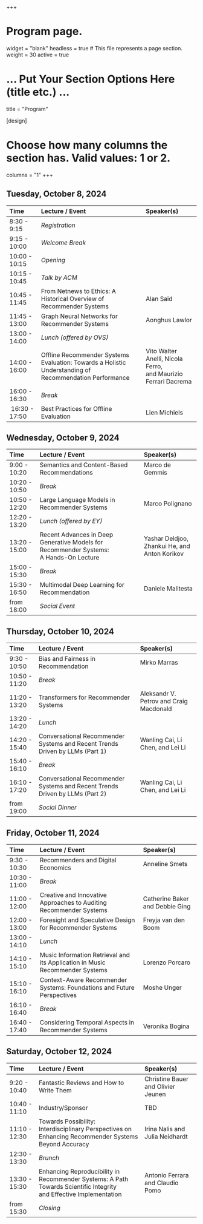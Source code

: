 +++
# Program page.
widget = "blank"
headless = true  # This file represents a page section.
weight = 30
active = true 

# ... Put Your Section Options Here (title etc.) ...
title = "Program"

[design]
  # Choose how many columns the section has. Valid values: 1 or 2.
  columns = "1"
+++

## Tuesday, October 8, 2024
| Time | Lecture / Event | Speaker(s) |
|:-----|:--------|:---------|
| 8:30 - 9:15   | *Registration* ||
| 9:15 - 10:00   | *Welcome Break* ||
| 10:00 - 10:15  | *Opening* ||
| 10:15 - 10:45  | *Talk by ACM* ||
| 10:45 - 11:45 | From Netnews to Ethics: A Historical Overview of Recommender Systems | Alan Said | 
| 11:45 - 13:00 | Graph Neural Networks for Recommender Systems | Aonghus Lawlor |
| 13:00 - 14:00 | *Lunch (offered by OVS)* || 
| 14:00 - 16:00 | Offline Recommender Systems Evaluation: Towards a Holistic Understanding of<br>Recommendation Performance | Vito Walter Anelli, Nicola Ferro,<br>and Maurizio Ferrari Dacrema |
| 16:00 - 16:30 | *Break* ||
| 16:30 - 17:50 | Best Practices for Offline Evaluation | Lien Michiels |


## Wednesday, October 9, 2024
| Time | Lecture / Event | Speaker(s) |
|:-----|:--------|:---------|
| 9:00 - 10:20  | Semantics and Content-Based Recommendations | Marco de Gemmis |
| 10:20 - 10:50 | *Break* ||
| 10:50 - 12:20 | Large Language Models in Recommender Systems | Marco Polignano |
| 12:20 - 13:20 | *Lunch (offered by EY)* ||
| 13:20 - 15:00 | Recent Advances in Deep Generative Models for Recommender Systems:<br>A Hands-On Lecture | Yashar Deldjoo, Zhankui He, and<br>Anton Korikov |
| 15:00 - 15:30 | *Break* ||
| 15:30 - 16:50 | Multimodal Deep Learning for Recommendation | Daniele Malitesta |
| from 18:00    | *Social Event* ||


## Thursday, October 10, 2024
| Time | Lecture / Event | Speaker(s) |
|:-----|:--------|:---------|
| 9:30 - 10:50 | Bias and Fairness in Recommendation | Mirko Marras |
| 10:50 - 11:20 | *Break* ||
| 11:20 - 13:20  | Transformers for Recommender Systems | Aleksandr V. Petrov and Craig Macdonald|
| 13:20 - 14:20 | *Lunch* ||
| 14:20 - 15:40 | Conversational Recommender Systems and Recent Trends Driven by LLMs (Part 1) | Wanling Cai, Li Chen, and Lei Li |
| 15:40 - 16:10 | *Break* ||
| 16:10 - 17:20 | Conversational Recommender Systems and Recent Trends Driven by LLMs (Part 2) | Wanling Cai, Li Chen, and Lei Li |
| from 19:00    | *Social Dinner* ||


## Friday, October 11, 2024
| Time | Lecture / Event | Speaker(s) |
|:-----|:--------|:---------|
| 9:30 - 10:30  | Recommenders and Digital Economics | Anneline Smets |
| 10:30 - 11:00 | *Break* ||
| 11:00 - 12:00 | Creative and Innovative Approaches to Auditing Recommender Systems | Catherine Baker and Debbie Ging |
| 12:00 - 13:00 | Foresight and Speculative Design for Recommender Systems | Freyja van den Boom |
| 13:00 - 14:10 | *Lunch* ||
| 14:10 - 15:10 | Music Information Retrieval and its Application in Music Recommender Systems | Lorenzo Porcaro |
| 15:10 - 16:10 | Context-Aware Recommender Systems: Foundations and Future Perspectives | Moshe Unger |
| 16:10 - 16:40 | *Break* ||
| 16:40 - 17:40 | Considering Temporal Aspects in Recommender Systems | Veronika Bogina |


## Saturday, October 12, 2024
| Time | Lecture / Event | Speaker(s) |
|:-----|:--------|:---------|
| 9:20 - 10:40  | Fantastic Reviews and How to Write Them | Christine Bauer and Olivier Jeunen |
| 10:40 - 11:10  | Industry/Sponsor | TBD |
| 11:10 - 12:30 | Towards Possibility: Interdisciplinary Perspectives on Enhancing Recommender Systems<br>Beyond Accuracy | Irina Nalis and Julia Neidhardt |
| 12:30 - 13:30 | *Brunch* ||
| 13:30 - 15:30 | Enhancing Reproducibility in Recommender Systems: A Path Towards Scientific Integrity<br>and Effective Implementation | Antonio Ferrara and Claudio Pomo | 
| from 15:30    | *Closing* ||



<!-- ## Tuesday, October 8, 2024
| Time | Lecture / Event | Speaker(s) |
|:-----|:--------|:---------|
| 8:30 - 9:30   | *Registration* ||
| 9:30 - 10:00  | *Opening* ||
| 10:00 - 11:00 | From Netnews to Ethics: A Historical Overview of Recommender Systems | Alan Said | 
| 11:00 - 11:30 | *Break* ||
| 11:30 - 12:50 | Graph Neural Networks for Recommender Systems | Aonghus Lawlor |
| 12:50 - 14:00 | *Lunch* || 
| 14:00 - 16:00 | Offline Recommender Systems Evaluation: Towards a Holistic Understanding of<br>Recommendation Performance | Vito Walter Anelli, Nicola Ferro,<br>and Maurizio Ferrari Dacrema |
| 16:00 - 16:30 | *Break* ||
| 16:30 - 17:50 | Best Practices for Offline Evaluation | Lien Michiels |


## Wednesday, October 9, 2024
| Time | Lecture / Event | Speaker(s) |
|:-----|:--------|:---------|
| 9:00 - 10:30  | Large Language Models in Recommender Systems | Marco Polignano |
| 10:30 - 11:00 | *Break* ||
| 11:00 - 12:20 | Semantics and Content-Based Recommendations | Marco de Gemmis |
| 12:20 - 13:30 | *Lunch* ||
| 13:30 - 14:50 | Multimodal Deep Learning for Recommendation | Daniele Malitesta |
| 14:50 - 15:20 | *Break* ||
| 15:20 - 17:00 | Recent Advances in Deep Generative Models for Recommender Systems:<br>A Hands-On Lecture | Yashar Deldjoo, Zhankui He, and<br>Anton Korikov |
| from 18:00    | *Social Event* ||


## Thursday, October 10, 2024
| Time | Lecture / Event | Speaker(s) |
|:-----|:--------|:---------|
| 9:30 - 11:30  | Transformers for Recommender Systems | Craig Macdonald and Aleksandr V. Petrov |
| 11:30 - 12:00 | *Break* ||
| 12:00 - 13:20 | Conversational Recommender Systems and Recent Trends Driven by LLMs (Part 1) | Wanling Cai, Li Chen, and Lei Li |
| 13:20 - 14:30 | *Lunch* ||
| 14:30 - 15:40 | Conversational Recommender Systems and Recent Trends Driven by LLMs (Part 2) | Wanling Cai, Li Chen, and Lei Li |
| 15:40 - 16:10 | *Break* ||
| 16:10 - 17:30 | Bias and Fairness in Recommendation | Mirko Marras |
| from 19:00    | *Social Dinner* ||


## Friday, October 11, 2024
| Time | Lecture / Event | Speaker(s) |
|:-----|:--------|:---------|
| 9:30 - 10:30  | Recommenders and Digital Economics | Anneline Smets |
| 10:30 - 11:30 | Creative and Innovative Approaches to Auditing Recommender Systems | Catherine Baker and Debbie Ging |
| 11:30 - 12:00 | *Break* ||
| 12:00 - 13:00 | Foresight and Speculative Design for Recommender Systems | Freyja van den Boom |
| 13:00 - 14:10 | *Lunch* ||
| 14:10 - 15:10 | Music Information Retrieval and its Application in Music Recommender Systems | Lorenzo Porcaro |
| 15:10 - 16:10 | Context-Aware Recommender Systems: Foundations and Future Perspectives | Moshe Unger |
| 16:10 - 16:40 | *Break* ||
| 16:40 - 17:40 | Considering Temporal Aspects in Recommender Systems | Veronika Bogina |


## Saturday, October 12, 2024
| Time | Lecture / Event | Speaker(s) |
|:-----|:--------|:---------|
| 9:40 - 11:00  | Fantastic Reviews and How to Write Them | Christine Bauer and Olivier Jeunen |
| 11:00 - 12:30 | Towards Possibility: Interdisciplinary Perspectives on Enhancing Recommender Systems<br>Beyond Accuracy | Irina Nalis and Julia Neidhardt |
| 12:30 - 14:00 | *Brunch* ||
| 14:00 - 16:00 | Enhancing Reproducibility in Recommender Systems: A Path Towards Scientific Integrity<br>and Effective Implementation | Antonio Ferrara and Claudio Pomo | 
| from 16:00    | *Closing* || -->



<!-- 
| Slot | Time        | Monday June 12                                           | Tuesday June 13                                                            | Wednesday June 14                                                           | Thursday June 15                                       | Friday June 16                                      |
|------|-------------|----------------------------------------------------------|----------------------------------------------------------------------------|-----------------------------------------------------------------------------|--------------------------------------------------------|-----------------------------------------------------|
| 1    | 8:45-10:15  |                                                          | S3: Group recommendation, part 1 (Ludovico Boratto)                        | S7: Knowledge-based recommendation (Pasquale Lops + Marco de Gemmis)        | S11: Media recommendation (Özlem Özgöbek + Daan Odijk)    | S15: Job recommendation (David Graus + Mesut Kaya)  |
|      | 10:15-10:45 |                                                          | Coffee break                                                               | Coffee break                                                                | Coffee break                                              | Coffee break                                        |
| 2    | 10:45-12:15 |                                                          | S4: Group recommendation, part 2 (Ludovico Boratto)                        | S8: Lab session (Marco Polignano)                                           | S12: Best practices for offline evaluation (Lien Michiels)| S16: E-commerce (Humberto Corona)                   |
|      | 12:15-13:15 |                                                          | Lunch                                                                      | Lunch                                                                       | Lunch                                                     | Lunch                                               |
| 3    | 13:15-14:45 | S1: Intro (Dietmar Jannach)                              | S5: Perspectives on Evaluation (Christine Bauer + Martijn Willemsen)       | S9: Conversational recommendation (Cataldo Musto)                           | S13: Fairness (Christine Bauer)                           | S17: Multi-stakeholder recommendation (Robin Burke) |
|      | 14:45-15:15 | Coffee break                                             | Coffee break                                                               | Coffee break                                                                | Coffee break                                              | Coffee break                                        |
| 4    | 15:15-16:45 | S2: Recommenders in the wild (Kim Falk + Morten Arngren) | S6: Content-based filtering (Pasquale Lops + Marco de Gemmis)              | S10: User-centered evaluation, part 2 (Martijn Willemsen + Christine Bauer) | S14: Explainability (Leandro Balby Marinho)               | S18: Closing (Robin Burke)                          |
|      |             |                                                          |                                                                            |                                                                             |                                                           |                                                     |
| 5    | 18:00-21:00 |                                                          | Social event: Boat tour & Reffen street food                               | Social event: Boulebar                                                      |                                                           |                                                     |
-->